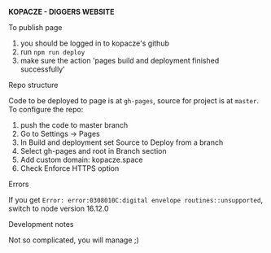 **KOPACZE - DIGGERS WEBSITE**

To publish page

1. you should be logged in to kopacze's github
2. run `npm run deploy`
3. make sure the action 'pages build and deployment finished successfully'

Repo structure

Code to be deployed to page is at `gh-pages`, source for project is at `master`. To configure the repo:

1. push the code to master branch
2. Go to Settings -> Pages
3. In Build and deployment set Source to Deploy from a branch
4. Select gh-pages and root in Branch section
5. Add custom domain: kopacze.space
6. Check Enforce HTTPS option

Errors

If you get `Error: error:0308010C:digital envelope routines::unsupported`, switch to node version 16.12.0

Development notes

Not so complicated, you will manage ;)
